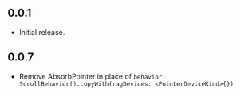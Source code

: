 ## 0.0.1

* Initial release.

## 0.0.7

* Remove AbsorbPointer in place of `behavior: ScrollBehavior().copyWith(ragDevices: <PointerDeviceKind>{})`

